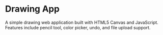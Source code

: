 # Drawing App

A simple drawing web application built with HTML5 Canvas and JavaScript.  
Features include pencil tool, color picker, undo, and file upload support.
